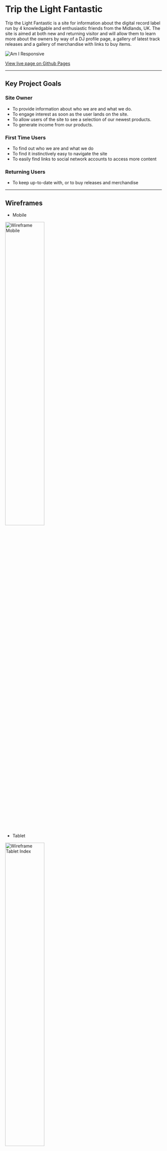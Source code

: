 # Trip the Light Fantastic

Trip the Light Fantastic is a site for information about the digital record label run by 4 knowledgable and enthusiastic friends from the Midlands, UK. 
The site is aimed at both new and returning visitor and will allow them to learn more about the owners by way of a DJ profile page, a gallery of latest track releases and a gallery of merchandise with links to buy items.

![Am I Responsive](documentation/images/responsive.png "Am I Responsive?")

[View live page on Github Pages](https://markdaniel1982.github.io/ttlf_pp1/index.html)
_____
## Key Project Goals

### Site Owner
  * To provide information about who we are and what we do.
  * To engage interest as soon as the user lands on the site.
  * To allow users of the site to see a selection of our newest products.
  * To generate income from our products.

### First Time Users
  * To find out who we are and what we do
  * To find it instinctively easy to navigate the site
  * To easily find links to social network accounts to access more content

### Returning Users
  * To keep up-to-date with, or to buy releases and merchandise 

_____

## Wireframes

* Mobile

<img src="documentation/images/wireframe_mobile.png" alt="Wireframe Mobile" width="50%" height="50%">


* Tablet

<img src="documentation/images/wireframe_tablet_home.png" alt="Wireframe Tablet Index" width="50%" height="50%">
<img src="documentation/images/wireframe_tablet_profiles.png" alt="Wireframe Tablet Profiles" width="50%" height="50%">
<img src="documentation/images/wireframe_tablet_merch.png" alt="Wireframe Tablet Merch" width="50%" height="50%">


* Desktop

<img src="documentation/images/wireframe_index.png" alt="Wireframe Index" width="50%" height="50%">
<img src="documentation/images/wireframe_profiles.png" alt="Wireframe Profiles" width="50%" height="50%">
<img src="documentation/images/wireframe_merch.png" alt="Wireframe Merch" width="50%" height="50%">

_____
## Design, Features and Theme

I have chosen colours that match the brand logo that I have used as the hero image across both the main landing page and the DJ profiles page. I have not included it on the merch page as the grid container covered the image, making it a redundant element on that page.
I used rgba(212, 39, 193, 1). A gradient to transparent was added for the header, footer and any elements within the pages which can be seen in the images in this document.

### Main Page
The site lands on a page displaying the brand logo, a short 'about us' section and a gallery of the latest track releases from the label.

![header and navigation](documentation/images/header.png "Header and Navigation")

* Navigation and header

There is a hamburger menu which opens to display links to the pages contained within the site (DJ profiles & merch store). This is displayed across all 3 pages to allow for easier, more intuitive navigation.


  * Latest Releases:

As you scroll down the page, there is a grid view showing the music that has most recently been released by the label, which can be purchased by clicking the link to go to an external site [Toolbox Digital Shop](https://www.toolboxdigitalshop.com/).

Below the latest releases, there is a form to join a mailing list where you can enter an email address and submit via the "Sign me up" button (This is currently not live IRL as the brand does not currently have a mailing list, but for the purposes of this project, I wanted to include it as a demonstration)


### DJ Profiles

On this page, there is biography information to tell the reader more about the co-founders of the record label. The styling follows from the home page to create or more fluid user experience.

### Merchandise

Here I have included another grid view, similar to the "Latest Releases" on the homepage, where several different items are shown with pictures and a brief description of the item. All pictures are links which take you to the merchandise store where branded clothing items can be purchased


_____

## Testing
### HTML
All pages have passed through an HTML validator any any errors have been corrected
Errors found:
* 1 unclosed dev element on Merch page. this was fixed and when the checker was run again, there were no errors.

![HTML Validation](documentation/images/html_validation.png "HTML Validation")


### CSS
The css has also been passed through a validator and 1 error has been corrected.
Errors found:
* Padding-left on the media query for smaller devices was not needed. this has been removed.

![CSS Validation](documentation/images/css_validation.png "CSS Validation")

### Responsivity

All pages have been regularly checked for any responsivity issues throughout the project, to ensure that all required elements were responsive to allow them to be clearly seen on all devices. Any issues were found and debugged using the devtools in the Chrome browser.

### Lighthouse
After lighthouse testing, It showed that I needed to add an aria-label to the dropdown menu button.

Desktop

![Lighthouse Test Result for Desktop](documentation/images/lighthouse_desktop.png)

Mobile

![Lighthouse Test Result for Mobile](documentation/images/lighthouse_mobile.png) 


___

### Errors & Debugging
While running the code through a validty checker, I had included a 'div' inside an 'h2' element on the profiles page. All instances were corrected and there are no longer any errors

In my css stylesheet, I had put the incorrect number in an rbga element for transparency. The value of 255 was corrected to 1

Throughout the project, I was checking the responsivity for smaller devices, debugging using devtools in Chrome and adjusting any elements accordingly. The main issue i had was the positioning of the hero text on the home page, which was sitting too low on smaller devices. This was fixed with a media query to reposition the element when viewed on a mobile phone.

#### Unresolved Bugs
One difficult issue I found was that my background image wasnt showing at all when the site was deployed to github pages. After extensive searching online, the only fix I was able to find that worked, was to change the link in the style sheet so it was pointing externally to the image within my github. Obviously, this is far from ideal. and I will continue to search for a more permanent fix.
_____

## Deployment

The site was created in gitpod, and pushed to github to make it publicly accessible using the following commands in the terminal:

  * git add .
  * git commit -m "Description of updates since last commit"
  * git push

  Then, in Github, select the Repository > Settings > Pages. Then, under "Build and deployment" Select the required branch to publish from the dropdown menu, and Save.
  Once the updates have been pushed from Gitpod, they will show on the deployed page, usually after a minute or two.
_____

## Credits

### Code

* Code for 'latest releases' and 'Merchandise' grid found on [Codepen](https://codepen.io/TexV/pen/pwywNW) and amended to suit my requirements.

* Color gradient css code from [w3schools CSS Gradients](https://www.w3schools.com/css/css3_gradients.asp) and amended to suit my requirements.

* Code and Styling for the dropdown menu taken from [w3schools Hoverable Dropdown Menu](https://www.w3schools.com/css/css_dropdowns.asp) and amended to suit my requirements.

* Code and Styling for mailing list sign up section taken from [w3schools CSS Newsletter](https://www.w3schools.com/howto/howto_css_newsletter.asp) and amended to suit my requirements

### Content & Media

* Content included in the site, including logos and bio text has been taken from [ttlf.net](ttlf.net) (the brands' current live site) and from the TTLF logo pack which was provided to me from the label owners.

* Content and images from latest releases section on homepage has been taken from [toolbox digital shop](https://www.toolboxdigitalshop.com/trip-the-light-fantastic.html)

### Fonts and Icons 
 
* Fonts from Google fonts

* Icons from Fontawesome